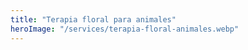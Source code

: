 ```yaml
---
title: "Terapia floral para animales"
heroImage: "/services/terapia-floral-animales.webp"
---
```



